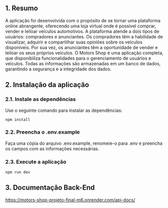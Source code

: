 

## 1. Resumo

A aplicação foi desenvolvida com o propósito de se tornar uma plataforma online abrangente, oferecendo uma loja virtual onde é possível comprar, vender e leiloar veículos automotivos. A plataforma atende a dois tipos de usuários: compradores e anunciantes. Os compradores têm a habilidade de visualizar, adquirir e compartilhar suas opiniões sobre os veículos disponíveis. Por sua vez, os anunciantes têm a oportunidade de vender e leiloar os seus próprios veículos.
O Motors Shop é uma aplicação completa, que disponibiliza funcionalidades para o gerenciamento de usuários e veículos. Todas as informações são armazenadas em um banco de dados, garantindo a segurança e a integridade dos dados.

## 2. Instalação da aplicação

### 2.1. Instale as dependências

Use o seguinte comando para instalar as dependências:

```shell
npm install
```

### 2.2. Preencha o .env.example

Faça uma cópia do arquivo .env.example, renomeie-o para .env e preencha os campos com as informações necessárias.

### 2.3. Execute a aplicação

```shell
npm run dev
```

## 3. Documentação Back-End
https://motors-shop-projeto-final-m6.onrender.com/api-docs/
